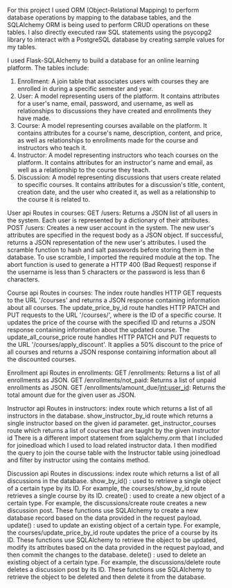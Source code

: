 For this project I used ORM (Object-Relational Mapping) to perform database operations by mapping to the database tables, and the SQLAlchemy ORM is being used to perform CRUD operations on these tables. I also directly executed raw SQL statements using the psycopg2 library to interact with a PostgreSQL database by creating sample values for my tables.

I used Flask-SQLAlchemy to build a database for an online learning platform. The tables include:
1.	Enrollment: A join table that associates users with courses they are enrolled in during a specific semester and year.
2.	User: A model representing users of the platform. It contains attributes for a user's name, email, password, and username, as well as relationships to discussions they have created and enrollments they have made.
3.	Course: A model representing courses available on the platform. It contains attributes for a course's name, description, content, and price, as well as relationships to enrollments made for the course and instructors who teach it.
4.	Instructor: A model representing instructors who teach courses on the platform. It contains attributes for an instructor's name and email, as well as a relationship to the course they teach.
5.	Discussion: A model representing discussions that users create related to specific courses. It contains attributes for a discussion's title, content, creation date, and the user who created it, as well as a relationship to the course it is related to.


User api
Routes in courses:
GET /users: Returns a JSON list of all users in the system. Each user is represented by a dictionary of their attributes.
POST /users: Creates a new user account in the system. The new user's attributes are specified in the request body as a JSON object. If successful, returns a JSON representation of the new user's attributes.
I used the scramble function to hash and salt passwords before storing them in the database. To use scramble, I imported the required module at the top.
The abort function is used to generate a HTTP 400 (Bad Request) response if the username is less than 5 characters or the password is less than 6 characters.

Course api
Routes in courses:
The index route handles HTTP GET requests to the URL '/courses' and returns a JSON response containing information about all courses.
The update_price_by_id route handles HTTP PATCH and PUT requests to the URL '/courses/<id>', where <id> is the ID of a specific course. It updates the price of the course with the specified ID and returns a JSON response containing information about the updated course.
The update_all_course_price route handles HTTP PATCH and PUT requests to the URL '/courses/apply_discount'. It applies a 50% discount to the price of all courses and returns a JSON response containing information about all the discounted courses.

Enrollment api
Routes in enrollments:
GET /enrollments: Returns a list of all enrollments as JSON.
GET /enrollments/not_paid: Returns a list of unpaid enrollments as JSON.
GET /enrollments/amount_due/<int:user_id>: Returns the total amount due for the given user as JSON.


Instructor api
Routes in instructors:
index route which returns a list of all instructors in the database.
show_instructor_by_id route which returns a single instructor based on the given id parameter.
get_instructor_courses route which returns a list of courses that are taught by the given instructor id
There is a different import statement from sqlalchemy.orm that I included for joinedload which I used to load related instructor data. I then modified the query to join the course table with the Instructor table using joinedload and filter by instructor using the contains method. 

Discussion api
Routes in discussions:
index route which returns a list of all discussions in the database. 
show_by_id() : used to retrieve a single object of a certain type by its ID. For example, the courses/show_by_id route retrieves a single course by its ID. 
create() :  used to create a new object of a certain type. For example, the discussions/create route creates a new discussion post. These functions use SQLAlchemy to create a new database record based on the data provided in the request payload.
update() : used to update an existing object of a certain type. For example, the courses/update_price_by_id route updates the price of a course by its ID. These functions use SQLAlchemy to retrieve the object to be updated, modify its attributes based on the data provided in the request payload, and then commit the changes to the database.
delete() : used to delete an existing object of a certain type. For example, the discussions/delete route deletes a discussion post by its ID. These functions use SQLAlchemy to retrieve the object to be deleted and then delete it from the database.
